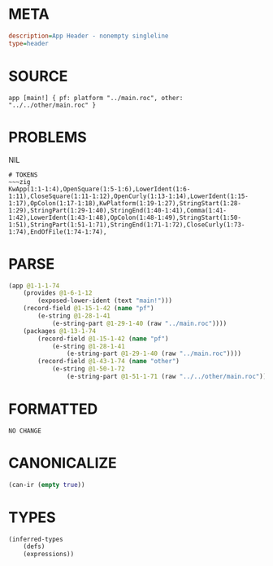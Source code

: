 # META
~~~ini
description=App Header - nonempty singleline
type=header
~~~
# SOURCE
~~~roc
app [main!] { pf: platform "../main.roc", other: "../../other/main.roc" }
~~~
# PROBLEMS
NIL

~~~
# TOKENS
~~~zig
KwApp(1:1-1:4),OpenSquare(1:5-1:6),LowerIdent(1:6-1:11),CloseSquare(1:11-1:12),OpenCurly(1:13-1:14),LowerIdent(1:15-1:17),OpColon(1:17-1:18),KwPlatform(1:19-1:27),StringStart(1:28-1:29),StringPart(1:29-1:40),StringEnd(1:40-1:41),Comma(1:41-1:42),LowerIdent(1:43-1:48),OpColon(1:48-1:49),StringStart(1:50-1:51),StringPart(1:51-1:71),StringEnd(1:71-1:72),CloseCurly(1:73-1:74),EndOfFile(1:74-1:74),
~~~
# PARSE
~~~clojure
(app @1-1-1-74
	(provides @1-6-1-12
		(exposed-lower-ident (text "main!")))
	(record-field @1-15-1-42 (name "pf")
		(e-string @1-28-1-41
			(e-string-part @1-29-1-40 (raw "../main.roc"))))
	(packages @1-13-1-74
		(record-field @1-15-1-42 (name "pf")
			(e-string @1-28-1-41
				(e-string-part @1-29-1-40 (raw "../main.roc"))))
		(record-field @1-43-1-74 (name "other")
			(e-string @1-50-1-72
				(e-string-part @1-51-1-71 (raw "../../other/main.roc"))))))
~~~
# FORMATTED
~~~roc
NO CHANGE
~~~
# CANONICALIZE
~~~clojure
(can-ir (empty true))
~~~
# TYPES
~~~clojure
(inferred-types
	(defs)
	(expressions))
~~~